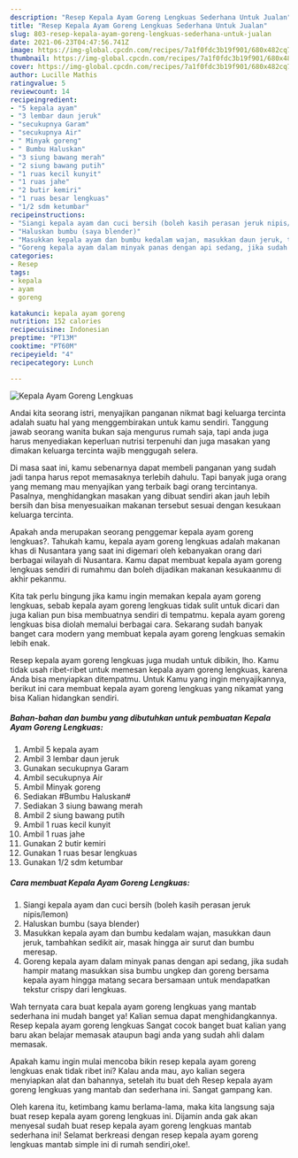 ```yaml
---
description: "Resep Kepala Ayam Goreng Lengkuas Sederhana Untuk Jualan"
title: "Resep Kepala Ayam Goreng Lengkuas Sederhana Untuk Jualan"
slug: 803-resep-kepala-ayam-goreng-lengkuas-sederhana-untuk-jualan
date: 2021-06-23T04:47:56.741Z
image: https://img-global.cpcdn.com/recipes/7a1f0fdc3b19f901/680x482cq70/kepala-ayam-goreng-lengkuas-foto-resep-utama.jpg
thumbnail: https://img-global.cpcdn.com/recipes/7a1f0fdc3b19f901/680x482cq70/kepala-ayam-goreng-lengkuas-foto-resep-utama.jpg
cover: https://img-global.cpcdn.com/recipes/7a1f0fdc3b19f901/680x482cq70/kepala-ayam-goreng-lengkuas-foto-resep-utama.jpg
author: Lucille Mathis
ratingvalue: 5
reviewcount: 14
recipeingredient:
- "5 kepala ayam"
- "3 lembar daun jeruk"
- "secukupnya Garam"
- "secukupnya Air"
- " Minyak goreng"
- " Bumbu Haluskan"
- "3 siung bawang merah"
- "2 siung bawang putih"
- "1 ruas kecil kunyit"
- "1 ruas jahe"
- "2 butir kemiri"
- "1 ruas besar lengkuas"
- "1/2 sdm ketumbar"
recipeinstructions:
- "Siangi kepala ayam dan cuci bersih (boleh kasih perasan jeruk nipis/lemon)"
- "Haluskan bumbu (saya blender)"
- "Masukkan kepala ayam dan bumbu kedalam wajan, masukkan daun jeruk, tambahkan sedikit air, masak hingga air surut dan bumbu meresap."
- "Goreng kepala ayam dalam minyak panas dengan api sedang, jika sudah hampir matang masukkan sisa bumbu ungkep dan goreng bersama kepala ayam hingga matang secara bersamaan untuk mendapatkan tekstur crispy dari lengkuas."
categories:
- Resep
tags:
- kepala
- ayam
- goreng

katakunci: kepala ayam goreng 
nutrition: 152 calories
recipecuisine: Indonesian
preptime: "PT13M"
cooktime: "PT60M"
recipeyield: "4"
recipecategory: Lunch

---
```



![Kepala Ayam Goreng Lengkuas](https://img-global.cpcdn.com/recipes/7a1f0fdc3b19f901/680x482cq70/kepala-ayam-goreng-lengkuas-foto-resep-utama.jpg)

Andai kita seorang istri, menyajikan panganan nikmat bagi keluarga tercinta adalah suatu hal yang menggembirakan untuk kamu sendiri. Tanggung jawab seorang  wanita bukan saja mengurus rumah saja, tapi anda juga harus menyediakan keperluan nutrisi terpenuhi dan juga masakan yang dimakan keluarga tercinta wajib menggugah selera.

Di masa  saat ini, kamu sebenarnya dapat membeli panganan yang sudah jadi tanpa harus repot memasaknya terlebih dahulu. Tapi banyak juga orang yang memang mau menyajikan yang terbaik bagi orang tercintanya. Pasalnya, menghidangkan masakan yang dibuat sendiri akan jauh lebih bersih dan bisa menyesuaikan makanan tersebut sesuai dengan kesukaan keluarga tercinta. 



Apakah anda merupakan seorang penggemar kepala ayam goreng lengkuas?. Tahukah kamu, kepala ayam goreng lengkuas adalah makanan khas di Nusantara yang saat ini digemari oleh kebanyakan orang dari berbagai wilayah di Nusantara. Kamu dapat membuat kepala ayam goreng lengkuas sendiri di rumahmu dan boleh dijadikan makanan kesukaanmu di akhir pekanmu.

Kita tak perlu bingung jika kamu ingin memakan kepala ayam goreng lengkuas, sebab kepala ayam goreng lengkuas tidak sulit untuk dicari dan juga kalian pun bisa membuatnya sendiri di tempatmu. kepala ayam goreng lengkuas bisa diolah memalui berbagai cara. Sekarang sudah banyak banget cara modern yang membuat kepala ayam goreng lengkuas semakin lebih enak.

Resep kepala ayam goreng lengkuas juga mudah untuk dibikin, lho. Kamu tidak usah ribet-ribet untuk memesan kepala ayam goreng lengkuas, karena Anda bisa menyiapkan ditempatmu. Untuk Kamu yang ingin menyajikannya, berikut ini cara membuat kepala ayam goreng lengkuas yang nikamat yang bisa Kalian hidangkan sendiri.

<!--inarticleads1-->

##### Bahan-bahan dan bumbu yang dibutuhkan untuk pembuatan Kepala Ayam Goreng Lengkuas:

1. Ambil 5 kepala ayam
1. Ambil 3 lembar daun jeruk
1. Gunakan secukupnya Garam
1. Ambil secukupnya Air
1. Ambil  Minyak goreng
1. Sediakan  #Bumbu Haluskan#
1. Sediakan 3 siung bawang merah
1. Ambil 2 siung bawang putih
1. Ambil 1 ruas kecil kunyit
1. Ambil 1 ruas jahe
1. Gunakan 2 butir kemiri
1. Gunakan 1 ruas besar lengkuas
1. Gunakan 1/2 sdm ketumbar




<!--inarticleads2-->

##### Cara membuat Kepala Ayam Goreng Lengkuas:

1. Siangi kepala ayam dan cuci bersih (boleh kasih perasan jeruk nipis/lemon)
1. Haluskan bumbu (saya blender)
1. Masukkan kepala ayam dan bumbu kedalam wajan, masukkan daun jeruk, tambahkan sedikit air, masak hingga air surut dan bumbu meresap.
1. Goreng kepala ayam dalam minyak panas dengan api sedang, jika sudah hampir matang masukkan sisa bumbu ungkep dan goreng bersama kepala ayam hingga matang secara bersamaan untuk mendapatkan tekstur crispy dari lengkuas.




Wah ternyata cara buat kepala ayam goreng lengkuas yang mantab sederhana ini mudah banget ya! Kalian semua dapat menghidangkannya. Resep kepala ayam goreng lengkuas Sangat cocok banget buat kalian yang baru akan belajar memasak ataupun bagi anda yang sudah ahli dalam memasak.

Apakah kamu ingin mulai mencoba bikin resep kepala ayam goreng lengkuas enak tidak ribet ini? Kalau anda mau, ayo kalian segera menyiapkan alat dan bahannya, setelah itu buat deh Resep kepala ayam goreng lengkuas yang mantab dan sederhana ini. Sangat gampang kan. 

Oleh karena itu, ketimbang kamu berlama-lama, maka kita langsung saja buat resep kepala ayam goreng lengkuas ini. Dijamin anda gak akan menyesal sudah buat resep kepala ayam goreng lengkuas mantab sederhana ini! Selamat berkreasi dengan resep kepala ayam goreng lengkuas mantab simple ini di rumah sendiri,oke!.

